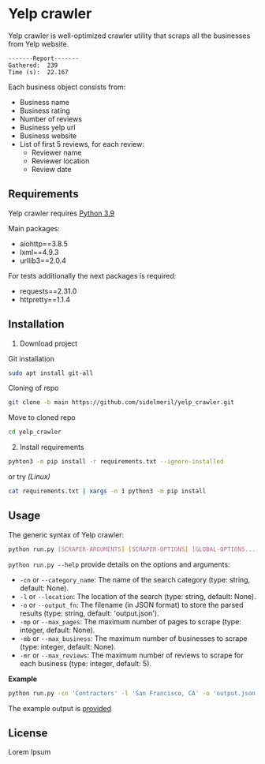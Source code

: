 # Yelp crawler

Yelp crawler is well-optimized crawler utility that scraps all the businesses from Yelp website.

```
-------Report-------
Gathered:  239
Time (s):  22.167
```

Each business object consists from:
+ Business name
+ Business rating
+ Number of reviews
+ Business yelp url
+ Business website
+ List of first 5 reviews, for each review:
  - Reviewer name
  - Reviewer location
  - Review date

## Requirements

Yelp crawler requires [Python 3.9](https://www.python.org/downloads/release/python-395/)

Main packages:
- aiohttp==3.8.5
- lxml==4.9.3
- urllib3==2.0.4

For tests additionally the next packages is required:
- requests==2.31.0
- httpretty==1.1.4

## Installation

1. Download project

Git installation

```bash
sudo apt install git-all
```

Cloning of repo
```bash
git clone -b main https://github.com/sidelmeril/yelp_crawler.git
```

Move to cloned repo
```bash
cd yelp_crawler
```

2. Install requirements
```bash
pyhton3 -m pip install -r requirements.txt --ignore-installed
```
or try *(Linux)*
```bash
cat requirements.txt | xargs -n 1 python3 -m pip install
```

## Usage

The generic syntax of Yelp crawler:
```bash
python run.py [SCRAPER-ARGUMENTS] [SCRAPER-OPTIONS] [GLOBAL-OPTIONS...]
```

```python run.py --help``` provide details on the options and arguments:

+ ```-cn``` or ```--category_name```: The name of the search category (type: string, default: None).
+ ```-l``` or ```--location```: The location of the search (type: string, default: None).
+ ```-o``` or ```--output_fn```: The filename (in JSON format) to store the parsed results (type: string, default: 'output.json').
+ ```-mp``` or ```--max_pages```: The maximum number of pages to scrape (type: integer, default: None).
+ ```-mb``` or ```--max_business```: The maximum number of businesses to scrape (type: integer, default: None).
+ ```-mr``` or ```--max_reviews```: The maximum number of reviews to scrape for each business (type: integer, default: 5).

**Example**
```bash
python run.py -cn 'Contractors' -l 'San Francisco, CA' -o 'output.json'
```

The example output is [provided](/output.json)

## License

Lorem Ipsum